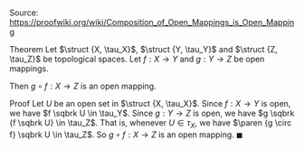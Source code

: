 # 

Source: https://proofwiki.org/wiki/Composition_of_Open_Mappings_is_Open_Mapping

Theorem
Let $\struct {X, \tau_X}$, $\struct {Y, \tau_Y}$ and $\struct {Z, \tau_Z}$ be topological spaces.
Let $f : X \to Y$ and $g : Y \to Z$ be open mappings.

Then $g \circ f : X \to Z$ is an open mapping.


Proof
Let $U$ be an open set in $\struct {X, \tau_X}$.
Since $f : X \to Y$ is open, we have $f \sqbrk U \in \tau_Y$.
Since $g : Y \to Z$ is open, we have $g \sqbrk {f \sqbrk U} \in \tau_Z$.
That is, whenever $U \in \tau_X$, we have $\paren {g \circ f} \sqbrk U \in \tau_Z$.
So $g \circ f : X \to Z$ is an open mapping.
$\blacksquare$





